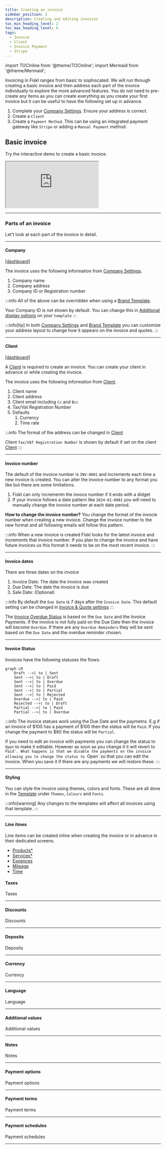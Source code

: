 ```yaml
---
title: Creating an invoice
sidebar_position: 2
description: Creating and editing invoices
toc_min_heading_level: 2
toc_max_heading_level: 6
tags:
  - Invoice
  - Client
  - Invoice Payment
  - Stripe
---
```


import TOCInline from '@theme/TOCInline';
import Mermaid from '@theme/Mermaid';

Invoicing in Fiskl ranges from basic to sophiscated. We will run through creating a basic invoice and then address each part of the invoice individually to explore the more advanced features. 
You do not need to pre-create any items as you can create everything as you create your first invoice but it can be useful to have the following set up in advance.

1. Complete your [Company Settings](../getting-started/company-settings). Ensure your address is correct.
2. Create a `Client` 
3. Create a `Payment Method`. This can be using an integrated payment gateway like `Stripe` or adding a `Manual Payment` method.


## Basic invoice 

Try the interactive demo to create a basic invoice.


<div style={{ position: 'relative', paddingBottom: '56.25%', height: 0, width: '100%' }}>
  <iframe
    style={{ position: 'absolute', top: 0, left: 0, width: '100%', height: '100%', border: 0 }}
    src="https://demo.fiskl.com/e/clzctmgxx008yl30czzc6urmn/tour"
    allowFullScreen
    webkitallowfullscreen="true"
    mozallowfullscreen="true"
    allowtransparency="true"
  ></iframe>
</div>

---

### Parts of an invoice 

Let't look at each part of the invoice in detail. 

<TOCInline toc={toc} />

---

#### Company 
[[dashboard]](https://my.fiskl.com/company-settings)


The invoice uses the following information from [Company Settings](../getting-started/company-settings). 

1. Company name
2. Company address
3. Company ID or Registration number

:::info
All of the above can be overridden when using a [Brand Template](../getting-started/templates-and-brands).

Your Company ID is not shown by default. You can change this in [Additional display options](../getting-started/templates-and-brands#additional-display-options) on your `template`
:::

:::info[tip]
In both [Company Settings](../getting-started/company-settings) and [Brand Template](../getting-started/templates-and-brands) you can customize your address layout to change how it appears on the invoice and quotes.
:::

---

#### Client 
[[dashboard]](https://my.fiskl.com/partners/clients)



A [Client](../clients/client-create) is required to create an invoice. You can create your client in advance or while creating the invoice.

The invoice uses the following information from [Client](../clients/client-create). 

1.  Client name
1.  Client address
1.  Client email including `Cc` and `Bcc`
1.  Tax/Vat Registration Number
1.  Defaults
    1.  Currency
    1.  Time rate
              
:::info
The format of the address can be changed in [Client](../clients/client-create#address)

Client `Tax/VAT Registration Number` is shown by default if set on the client [Client](../clients/client-create#general)
:::

---

#### Invoice number

The default of the invoice number is `INV-0001` and increments each time a new invoice is created. 
You can alter the invoice number to any format you like but there are some limitations. 
1. Fiskl can only incrementn the invoce number if it ends with a didget 
2. If your invoice follows a date pattern like `2024-01-0001` you will need to manually change the invoice number at each date period.

**How to change the invoice number?**
You change the format of the invocie number when creating a new invoice. Change the invoice number to the new format and all following emails will follow this pattern. 

:::info
When a new invoice is created Fiskl looks for the latest invoice and increments that invoice number. If you plan to change the invoice and have future invoices us this format it needs to be on the most recent invoice.
:::

---

#### Invoice dates

There are three dates on the invoice 

1. Invoice Date: The date the invoice was created
2. Due Date: The date the invoice is due
3. Sale Date: (Optional)

:::info
By default the `Due Date` is 7 days after the `Invoice Date`. This default setting can be changed in [Invoice & Quote settings](../settings/invoice-quote-settings)
:::

The [Invoice Overdue Status](#invoice-status) is based on the `Due Date` and the Invoice Payments. If the invoice is not fully paid on the Due Date then the invoice will become `Overdue`. If there are any `Overdue Reminders` they will be sent based on the `Due Date` and the overdue reminder chosen. 

---

#### Invoice Status 

Invoices have the following statuses the flows:
    
```mermaid
graph LR
    Draft -->| to | Sent
    Sent -->| to | Draft
    Sent -->| to | Overdue
    Sent -->| to | Paid
    Sent -->| to | Partial
    Sent -->| to | Rejected
    Overdue -->| to | Paid
    Rejected -->| to | Draft
    Partial -->| to | Paid
    Partial -->| to | Overdue
```

:::info
The invoice statues work using the Due Date and the paymetns. E.g if an invoice of $100 has a payment of $100 then the status will be `Paid`. If you change the payment to $80 the status will be `Partial`.

If you need to edit an invoice with payments you can change the status to `Open` to make it editable. However as soon as you change it it will revert to `Paid'.
What happens is that we disable the payments on the invoice allowing you to change the status to `Open` so that you can edit the invoice. When you save it if there are any payments we will restore these. 
:::

---

#### Styling
You can style the invoice using themes, colors and fonts. These are all done in the [Template](../getting-started/templates-and-brands) under `Themes`, `Colours` and `Fonts`.

:::info[warning]
Any changes to the templates will affect all invoices using that template.
:::

---

#### Line itmes

Line items can be created inline when creating the invoice or in advance in their dedicated screens. 

- [Products*](../products-services/product)
- [Services*](../products-services/service)
- [Expences](../expenses/expenses)
- [Mileage](../mileage/mileage)
- [Time](../time/time)

#### Taxes
Taxes

---

#### Discounts
Discounts

---

#### Deposits
Deposits

---

#### Currency
Currency

---

#### Language
Language

---

#### Additional values
Additional values 

---

#### Notes
Notes

---

#### Payment options
Payment options 

---

#### Payment terms
Payment terms

---

#### Payment schedules 
Payment schedules

---
